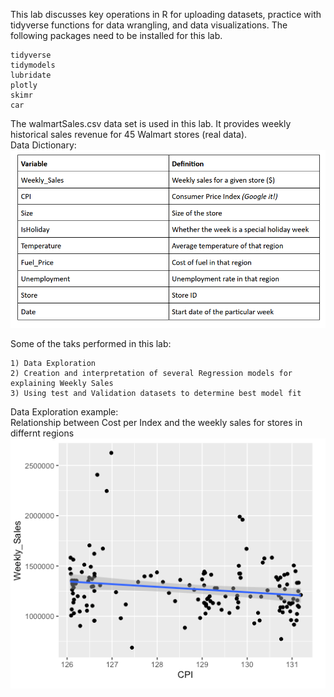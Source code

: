 This lab discusses key operations in R for uploading datasets, practice with tidyverse functions for data wrangling, and data visualizations.
The following packages need to be installed for this lab.

    tidyverse
    tidymodels
    lubridate
    plotly
    skimr
    car
    
The walmartSales.csv data set is used in this lab. It provides weekly historical sales revenue for 45 Walmart stores (real data). </br>
Data Dictionary: </br>
![](Images/Data_dictionary.PNG)<br/>

Some of the taks performed in this lab:

    1) Data Exploration
    2) Creation and interpretation of several Regression models for explaining Weekly Sales
    3) Using test and Validation datasets to determine best model fit
    
Data Exploration example: <br/>
Relationship between Cost per Index and the weekly sales for stores in differnt regions   <br/>
![](Images/CPI_vs_Weekly_Sales.PNG)<br/>


